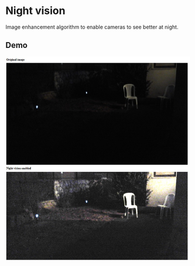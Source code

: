 # Night vision
Image enhancement algorithm to enable cameras to see better at night.

## Demo
![Demo](demo.jpg)